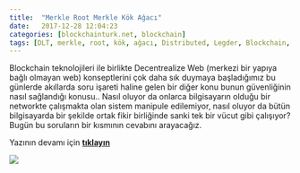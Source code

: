```yaml
---
title:  "Merkle Root Merkle Kök Ağacı"
date:   2017-12-28 12:04:23
categories: [blockchainturk.net, blockchain]
tags: [DLT, merkle, root, kök, ağacı, Distributed, Legder, Blockchain, Bitcoin, utxo, Block, Mehmet Cem Yücel, Mehmet, Cem, Yucel, Yücel, blockchainturk, blockchainturk.net]
---
```


Blockchain teknolojileri ile birlikte Decentrealize Web (merkezi bir yapıya bağlı olmayan web) konseptlerini çok daha sık duymaya başladığımız bu günlerde akıllarda soru işareti haline gelen bir diğer konu bunun güvenliğinin nasıl sağlandığı konusu.. Nasıl oluyor da onlarca bilgisayarın olduğu bir networkte çalışmakta olan sistem manipule edilemiyor, nasıl oluyor da bütün bilgisayarda bir şekilde ortak fikir birliğinde sanki tek bir vücut gibi çalışıyor? Bugün bu soruların bir kısmının cevabını arayacağız.

Yazının devamı için [**tıklayın**](https://medium.com/blockchainturk/merkle-root-merkle-k%C3%B6k-a%C4%9Fac%C4%B1-5fade59dadb6)

![](https://cdn-images-1.medium.com/max/800/0*JKeTzfaJAjzXq_Lq.PNG)
